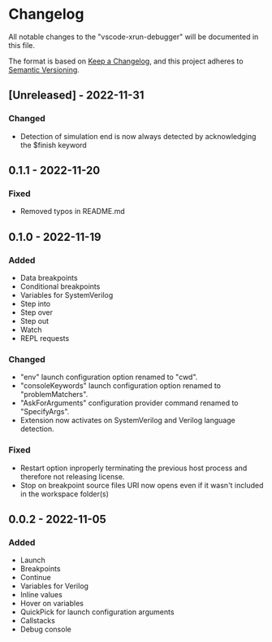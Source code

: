 # Changelog

All notable changes to the "vscode-xrun-debugger" will be documented in this file.

The format is based on [Keep a Changelog](https://keepachangelog.com/en/1.0.0/),
and this project adheres to [Semantic Versioning](https://semver.org/spec/v2.0.0.html).

## [Unreleased] - 2022-11-31

### Changed

- Detection of simulation end is now always detected by acknowledging the $finish keyword

## 0.1.1 - 2022-11-20

### Fixed

- Removed typos in README.md

## 0.1.0 - 2022-11-19

### Added 

- Data breakpoints
- Conditional breakpoints
- Variables for SystemVerilog
- Step into
- Step over
- Step out
- Watch
- REPL requests

### Changed

- "env" launch configuration option renamed to "cwd".
- "consoleKeywords" launch configuration option renamed to "problemMatchers".
- "AskForArguments" configuration provider command renamed to "SpecifyArgs".
- Extension now activates on SystemVerilog and Verilog language detection.

### Fixed

- Restart option inproperly terminating the previous host process and therefore not releasing license.
- Stop on breakpoint source files URI now opens even if it wasn't included in the workspace folder(s)

## 0.0.2 - 2022-11-05

### Added 

- Launch
- Breakpoints
- Continue
- Variables for Verilog
- Inline values
- Hover on variables
- QuickPick for launch configuration arguments
- Callstacks
- Debug console